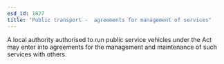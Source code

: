 ```yaml
---
esd_id: 1827
title: "Public transport -  agreements for management of services"
---
```


A local authority authorised to run public service vehicles under the Act may enter into agreements for the management and maintenance of such services with others.

